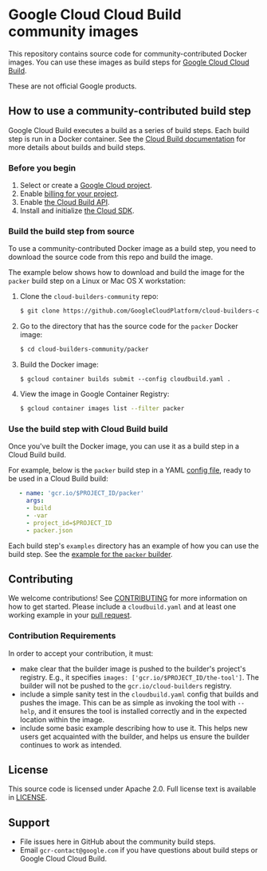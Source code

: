 # Google Cloud Cloud Build community images

This repository contains source code for community-contributed Docker images.
You can use these images as build steps for
[Google Cloud Cloud Build](https://cloud.google.com/cloud-build/docs/).

These are not official Google products.

## How to use a community-contributed build step

Google Cloud Build executes a build as a series of build steps. Each build step
is run in a Docker container. See the
[Cloud Build documentation](https://cloud.google.com/cloud-build/docs/overview)
for more details about builds and build steps.

### Before you begin

1.  Select or create a
    [Google Cloud project](https://console.cloud.google.com/cloud-resource-manager).
2.  Enable
    [billing for your project](https://support.google.com/cloud/answer/6293499#enable-billing).
3.  Enable
    [the Cloud Build API](https://console.cloud.google.com/flows/enableapi?apiid=cloudbuild.googleapis.com).
4.  Install and initialize [the Cloud SDK](https://cloud.google.com/sdk/docs/).

### Build the build step from source

To use a community-contributed Docker image as a build step, you need to
download the source code from this repo and build the image.

The example below shows how to download and build the image for the `packer`
build step on a Linux or Mac OS X workstation:

1.  Clone the `cloud-builders-community` repo:

    ```sh
    $ git clone https://github.com/GoogleCloudPlatform/cloud-builders-community
    ```

2.  Go to the directory that has the source code for the `packer` Docker image:

    ```sh
    $ cd cloud-builders-community/packer
    ```

3.  Build the Docker image:

    ```
    $ gcloud container builds submit --config cloudbuild.yaml .
    ```

4.  View the image in Google Container Registry:

    ```sh
    $ gcloud container images list --filter packer
    ```

### Use the build step with Cloud Build build

Once you've built the Docker image, you can use it as a build step in a Cloud
Build build.

For example, below is the `packer` build step in a YAML
[config file](https://cloud.google.com/cloud-build/docs/build-config), ready to
be used in a Cloud Build build:

```yaml
   - name: 'gcr.io/$PROJECT_ID/packer'
     args:
     - build
     - -var
     - project_id=$PROJECT_ID
     - packer.json
```

Each build step's `examples` directory has an example of how you can use the
build step. See the
[example for the `packer` builder](https://github.com/GoogleCloudPlatform/cloud-builders-community/tree/master/packer/examples/gce).

## Contributing

We welcome contributions! See [CONTRIBUTING](CONTRIBUTING.md) for more
information on how to get started. Please include a `cloudbuild.yaml` and at
least one working example in your
[pull request](https://help.github.com/articles/about-pull-requests/).

### Contribution Requirements

In order to accept your contribution, it must:

*   make clear that the builder image is pushed to the builder's project's
    registry. E.g., it specifies `images: ['gcr.io/$PROJECT_ID/the-tool']`. The
    builder will not be pushed to the `gcr.io/cloud-builders` registry.
*   include a simple sanity test in the `cloudbuild.yaml` config that builds and
    pushes the image. This can be as simple as invoking the tool with `--help`,
    and it ensures the tool is installed correctly and in the expected location
    within the image.
*   include some basic example describing how to use it. This helps new users
    get acquainted with the builder, and helps us ensure the builder continues
    to work as intended.

## License

This source code is licensed under Apache 2.0. Full license text is available in
[LICENSE](LICENSE).

## Support

*   File issues here in GitHub about the community build steps.
*   Email `gcr-contact@google.com` if you have questions about build steps or
    Google Cloud Cloud Build.
